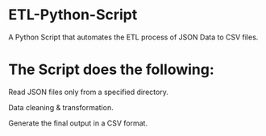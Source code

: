 # ETL-Python-Script
A Python Script that automates the ETL process of JSON Data to CSV files.

# The Script does the following:
Read JSON files only from a specified directory.

Data cleaning & transformation.

Generate the final output in a CSV format.
